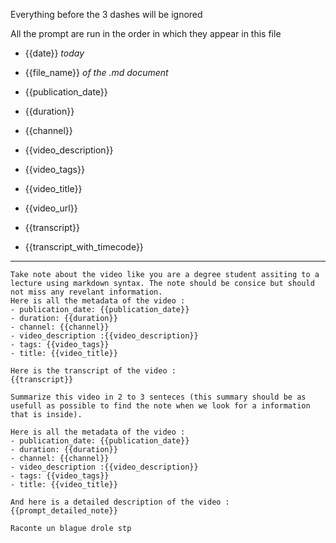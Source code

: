 Everything before the 3 dashes will be ignored

All the prompt are run in the order in which they appear in this file

- {{date}} *today*
- {{file_name}} *of the .md document*
- {{publication_date}}
- {{duration}}
- {{channel}}
- {{video_description}}
- {{video_tags}}
- {{video_title}}
- {{video_url}}
- {{transcript}}


- {{transcript_with_timecode}}

---



```prompt_detailed_note
Take note about the video like you are a degree student assiting to a lecture using markdown syntax. The note should be consice but should not miss any revelant information.
Here is all the metadata of the video :
- publication_date: {{publication_date}}
- duration: {{duration}}
- channel: {{channel}}
- video_description :{{video_description}}
- tags: {{video_tags}}
- title: {{video_title}}

Here is the transcript of the video :
{{transcript}}
```

```prompt_summary
Summarize this video in 2 to 3 senteces (this summary should be as usefull as possible to find the note when we look for a information that is inside).

Here is all the metadata of the video :
- publication_date: {{publication_date}}
- duration: {{duration}}
- channel: {{channel}}
- video_description :{{video_description}}
- tags: {{video_tags}}
- title: {{video_title}}

And here is a detailed description of the video :
{{prompt_detailed_note}}
```

```test
Raconte un blague drole stp
```